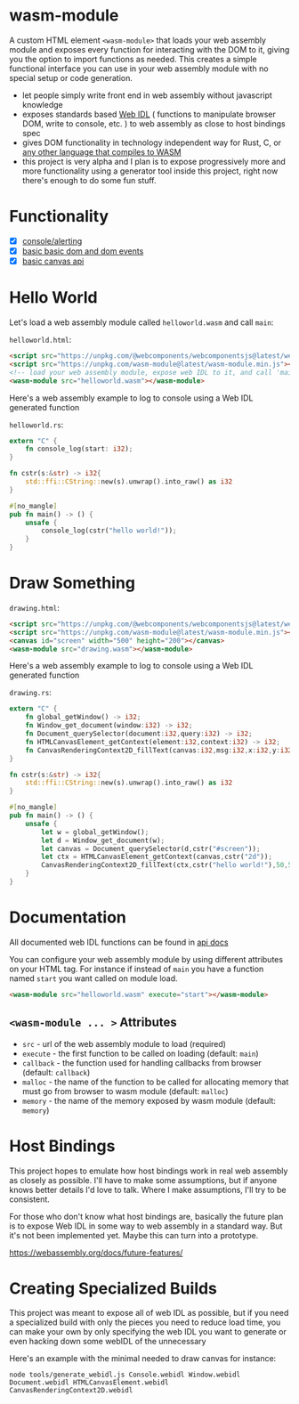 # wasm-module

A custom HTML element `<wasm-module>` that loads your web assembly module and exposes every function for interacting with the DOM to it, giving you the option to import functions as needed. This creates a simple functional interface you can use in your web assembly module with no special setup or code generation.

* let people simply write front end in web assembly without javascript knowledge
* exposes standards based [Web IDL](https://heycam.github.io/webidl/) ( functions to manipulate browser DOM, write to console, etc. ) to web assembly as close to host bindings spec
* gives DOM functionality in technology independent way for Rust, C, or [any other language that compiles to WASM](https://github.com/appcypher/awesome-wasm-langs)
* this project is very alpha and I plan is to expose progressively more and more functionality using a generator tool inside this project, right now there's enough to do some fun stuff.

# Functionality
- [x] [console/alerting](https://richardanaya.github.io/wasm-module/examples/helloworld/src/lib.rs)
- [x] [basic basic dom and dom events](https://richardanaya.github.io/wasm-module/examples/events/src/lib.rs)
- [x] [basic canvas api](https://richardanaya.github.io/wasm-module/examples/canvas/src/lib.rs)

# Hello World
Let's load a web assembly module called `helloworld.wasm` and call `main`:

`helloworld.html`:
```html
<script src="https://unpkg.com/@webcomponents/webcomponentsjs@latest/webcomponents-loader.js"></script>
<script src="https://unpkg.com/wasm-module@latest/wasm-module.min.js"></script>
<!-- load your web assembly module, expose web IDL to it, and call 'main' by default -->
<wasm-module src="helloworld.wasm"></wasm-module>
```

Here's a web assembly example to log to console using a Web IDL generated function

`helloworld.rs`:
```rust
extern "C" {
    fn console_log(start: i32);
}

fn cstr(s:&str) -> i32{
    std::ffi::CString::new(s).unwrap().into_raw() as i32
}

#[no_mangle]
pub fn main() -> () {
    unsafe {
        console_log(cstr("hello world!"));
    }
}
```

# Draw Something
`drawing.html`:
```html
<script src="https://unpkg.com/@webcomponents/webcomponentsjs@latest/webcomponents-loader.js"></script>
<script src="https://unpkg.com/wasm-module@latest/wasm-module.min.js"></script>
<canvas id="screen" width="500" height="200"></canvas>
<wasm-module src="drawing.wasm"></wasm-module>
```

Here's a web assembly example to log to console using a Web IDL generated function

`drawing.rs`:
```rust
extern "C" {
    fn global_getWindow() -> i32;
    fn Window_get_document(window:i32) -> i32;
    fn Document_querySelector(document:i32,query:i32) -> i32;
    fn HTMLCanvasElement_getContext(element:i32,context:i32) -> i32;
    fn CanvasRenderingContext2D_fillText(canvas:i32,msg:i32,x:i32,y:i32);
}

fn cstr(s:&str) -> i32{
    std::ffi::CString::new(s).unwrap().into_raw() as i32
}

#[no_mangle]
pub fn main() -> () {
    unsafe {
        let w = global_getWindow();
        let d = Window_get_document(w);
        let canvas = Document_querySelector(d,cstr("#screen"));
        let ctx = HTMLCanvasElement_getContext(canvas,cstr("2d"));
        CanvasRenderingContext2D_fillText(ctx,cstr("hello world!"),50,50);
    }
}
```

# Documentation

All documented web IDL functions can be found in [api docs](https://github.com/richardanaya/wasm-module/blob/master/webidl.md)

You can configure your web assembly module by using different attributes on your HTML tag. For instance if instead of `main` you have a function named `start` you want called on module load.

```html
<wasm-module src="helloworld.wasm" execute="start"></wasm-module>
```

## `<wasm-module ... >` Attributes
* `src` - url of the web assembly module to load (required)
* `execute` - the first function to be called on loading (default: `main`)
* `callback` - the function used for handling callbacks from browser (default: `callback`)
* `malloc` - the name of the function to be called for allocating memory that must go from browser to wasm module (default: `malloc`)
* `memory` - the name of the memory exposed by wasm module (default: `memory`)

# Host Bindings

This project hopes to emulate how host bindings work in real web assembly as closely as possible. I'll have to make some assumptions, but if anyone knows better details I'd love to talk. Where I make assumptions, I'll try to be consistent.

For those who don't know what host bindings are, basically the future plan is to expose Web IDL in some way to web assembly in a standard way. But it's not been implemented yet. Maybe this can turn into a prototype.

https://webassembly.org/docs/future-features/

# Creating Specialized Builds

This project was meant to expose all of web IDL as possible, but if you need a specialized build with only the pieces you need to reduce load time, you can make your own by only specifying the web IDL you want to generate or even hacking down some webIDL of the unnecessary

Here's an example with the minimal needed to draw canvas for instance:
```terminal
node tools/generate_webidl.js Console.webidl Window.webidl Document.webidl HTMLCanvasElement.webidl CanvasRenderingContext2D.webidl
```
